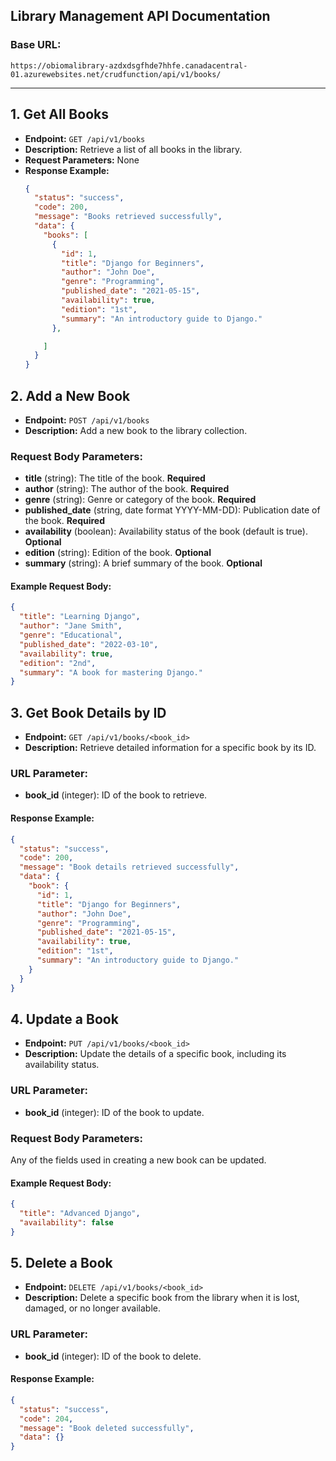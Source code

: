 ## Library Management API Documentation

### Base URL:
`https://obiomalibrary-azdxdsgfhde7hhfe.canadacentral-01.azurewebsites.net/crudfunction/api/v1/books/`

---

## 1. Get All Books
- **Endpoint:** `GET /api/v1/books`
- **Description:** Retrieve a list of all books in the library.
- **Request Parameters:** None
- **Response Example:**
  ```json
  {
    "status": "success",
    "code": 200,
    "message": "Books retrieved successfully",
    "data": {
      "books": [
        {
          "id": 1,
          "title": "Django for Beginners",
          "author": "John Doe",
          "genre": "Programming",
          "published_date": "2021-05-15",
          "availability": true,
          "edition": "1st",
          "summary": "An introductory guide to Django."
        },

      ]
    }
  }
  ```

## 2. Add a New Book
- **Endpoint:** `POST /api/v1/books`
- **Description:** Add a new book to the library collection.

### Request Body Parameters:
- **title** (string): The title of the book. **Required**
- **author** (string): The author of the book. **Required**
- **genre** (string): Genre or category of the book. **Required**
- **published_date** (string, date format YYYY-MM-DD): Publication date of the book. **Required**
- **availability** (boolean): Availability status of the book (default is true). **Optional**
- **edition** (string): Edition of the book. **Optional**
- **summary** (string): A brief summary of the book. **Optional**

#### Example Request Body:
```json
{
  "title": "Learning Django",
  "author": "Jane Smith",
  "genre": "Educational",
  "published_date": "2022-03-10",
  "availability": true,
  "edition": "2nd",
  "summary": "A book for mastering Django."
}
```

## 3. Get Book Details by ID
- **Endpoint:** `GET /api/v1/books/<book_id>`
- **Description:** Retrieve detailed information for a specific book by its ID.

### URL Parameter:
- **book_id** (integer): ID of the book to retrieve.

#### Response Example:
```json
{
  "status": "success",
  "code": 200,
  "message": "Book details retrieved successfully",
  "data": {
    "book": {
      "id": 1,
      "title": "Django for Beginners",
      "author": "John Doe",
      "genre": "Programming",
      "published_date": "2021-05-15",
      "availability": true,
      "edition": "1st",
      "summary": "An introductory guide to Django."
    }
  }
}
```
## 4. Update a Book
- **Endpoint:** `PUT /api/v1/books/<book_id>`
- **Description:** Update the details of a specific book, including its availability status.

### URL Parameter:
- **book_id** (integer): ID of the book to update.

### Request Body Parameters:
Any of the fields used in creating a new book can be updated.

#### Example Request Body:
```json
{
  "title": "Advanced Django",
  "availability": false
}
```
## 5. Delete a Book
- **Endpoint:** `DELETE /api/v1/books/<book_id>`
- **Description:** Delete a specific book from the library when it is lost, damaged, or no longer available.

### URL Parameter:
- **book_id** (integer): ID of the book to delete.

#### Response Example:
```json
{
  "status": "success",
  "code": 204,
  "message": "Book deleted successfully",
  "data": {}
}


